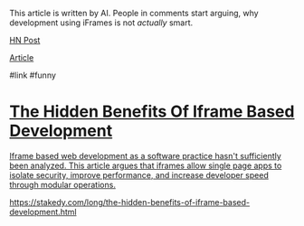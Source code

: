 This article is written by AI. People in comments start arguing, why development using iFrames is not _actually_ smart.

[HN Post](https://news.ycombinator.com/item?id=29058248)

[Article](https://stakedy.com/long/the-hidden-benefits-of-iframe-based-development.html)

#link #funny 

<div class="rich-link-card-container"><a class="rich-link-card" href="https://stakedy.com/long/the-hidden-benefits-of-iframe-based-development.html" target="_blank">
	<div class="rich-link-image-container">
		<div class="rich-link-image" style="background-image: url('https://stakedy.com/img/apple-touch-icon.png')">
	</div>
	</div>
	<div class="rich-link-card-text">
		<h1 class="rich-link-card-title">The Hidden Benefits Of Iframe Based Development</h1>
		<p class="rich-link-card-description">
		Iframe based web development as a software practice hasn't sufficiently been analyzed. This article argues that iframes allow single page apps to isolate security, improve performance, and increase developer speed through modular operations.
		</p>
		<p class="rich-link-href">
		https://stakedy.com/long/the-hidden-benefits-of-iframe-based-development.html
		</p>
	</div>
</a></div>


